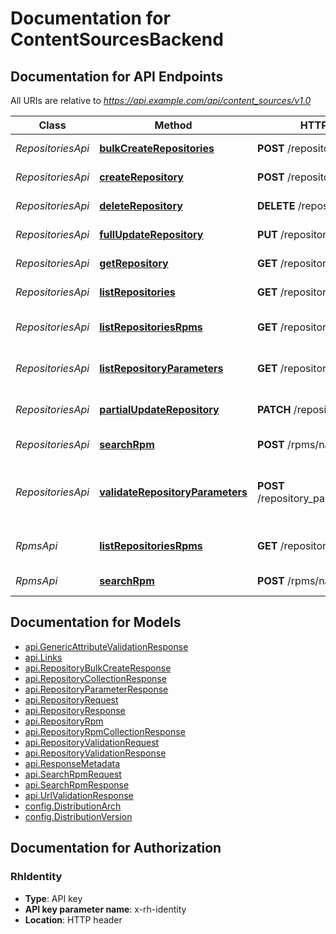 # Documentation for ContentSourcesBackend

<a name="documentation-for-api-endpoints"></a>
## Documentation for API Endpoints

All URIs are relative to *https://api.example.com/api/content_sources/v1.0*

| Class | Method | HTTP request | Description |
|------------ | ------------- | ------------- | -------------|
| *RepositoriesApi* | [**bulkCreateRepositories**](Apis/RepositoriesApi.md#bulkcreaterepositories) | **POST** /repositories/bulk_create/ | Bulk create repositories |
*RepositoriesApi* | [**createRepository**](Apis/RepositoriesApi.md#createrepository) | **POST** /repositories/ | Create Repository |
*RepositoriesApi* | [**deleteRepository**](Apis/RepositoriesApi.md#deleterepository) | **DELETE** /repositories/{uuid} | Delete a repository |
*RepositoriesApi* | [**fullUpdateRepository**](Apis/RepositoriesApi.md#fullupdaterepository) | **PUT** /repositories/{uuid} | Update Repository |
*RepositoriesApi* | [**getRepository**](Apis/RepositoriesApi.md#getrepository) | **GET** /repositories/{uuid} | Get Repository |
*RepositoriesApi* | [**listRepositories**](Apis/RepositoriesApi.md#listrepositories) | **GET** /repositories/ | List Repositories |
*RepositoriesApi* | [**listRepositoriesRpms**](Apis/RepositoriesApi.md#listrepositoriesrpms) | **GET** /repositories/:uuid/rpms | List Repositories RPMs |
*RepositoriesApi* | [**listRepositoryParameters**](Apis/RepositoriesApi.md#listrepositoryparameters) | **GET** /repository_parameters/ | List Repository Parameters |
*RepositoriesApi* | [**partialUpdateRepository**](Apis/RepositoriesApi.md#partialupdaterepository) | **PATCH** /repositories/{uuid} | Partial Update Repository |
*RepositoriesApi* | [**searchRpm**](Apis/RepositoriesApi.md#searchrpm) | **POST** /rpms/names | Search RPMs |
*RepositoriesApi* | [**validateRepositoryParameters**](Apis/RepositoriesApi.md#validaterepositoryparameters) | **POST** /repository_parameters/validate/ | Validate parameters prior to creating a repository |
| *RpmsApi* | [**listRepositoriesRpms**](Apis/RpmsApi.md#listrepositoriesrpms) | **GET** /repositories/:uuid/rpms | List Repositories RPMs |
*RpmsApi* | [**searchRpm**](Apis/RpmsApi.md#searchrpm) | **POST** /rpms/names | Search RPMs |


<a name="documentation-for-models"></a>
## Documentation for Models

 - [api.GenericAttributeValidationResponse](./Models/api.GenericAttributeValidationResponse.md)
 - [api.Links](./Models/api.Links.md)
 - [api.RepositoryBulkCreateResponse](./Models/api.RepositoryBulkCreateResponse.md)
 - [api.RepositoryCollectionResponse](./Models/api.RepositoryCollectionResponse.md)
 - [api.RepositoryParameterResponse](./Models/api.RepositoryParameterResponse.md)
 - [api.RepositoryRequest](./Models/api.RepositoryRequest.md)
 - [api.RepositoryResponse](./Models/api.RepositoryResponse.md)
 - [api.RepositoryRpm](./Models/api.RepositoryRpm.md)
 - [api.RepositoryRpmCollectionResponse](./Models/api.RepositoryRpmCollectionResponse.md)
 - [api.RepositoryValidationRequest](./Models/api.RepositoryValidationRequest.md)
 - [api.RepositoryValidationResponse](./Models/api.RepositoryValidationResponse.md)
 - [api.ResponseMetadata](./Models/api.ResponseMetadata.md)
 - [api.SearchRpmRequest](./Models/api.SearchRpmRequest.md)
 - [api.SearchRpmResponse](./Models/api.SearchRpmResponse.md)
 - [api.UrlValidationResponse](./Models/api.UrlValidationResponse.md)
 - [config.DistributionArch](./Models/config.DistributionArch.md)
 - [config.DistributionVersion](./Models/config.DistributionVersion.md)


<a name="documentation-for-authorization"></a>
## Documentation for Authorization

<a name="RhIdentity"></a>
### RhIdentity

- **Type**: API key
- **API key parameter name**: x-rh-identity
- **Location**: HTTP header

